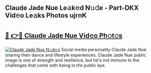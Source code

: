 ## Claude Jade Nue Le𝚊k𝚎d N𝚞𝚍e - Part-DKX Vid𝚎o Le𝚊ks Photos ujrnK

# <h2><a href="http://fb9vxl.evod.top/?m=Claude+Jade+Nue">🔗 👉🔴 Claude Jade Nue Vid𝚎o Ph𝚘t𝚘s</a></h2>

[![Claude Jade Nue N𝚞d𝚎s](https://i.imgur.com/8V9OHl7.gif)](http://fb9vxl.evod.top/?m=Claude+Jade+Nue)
Social media personality Claude Jade Nue sharing their dance and lifestyle experiences. Claude Jade Nue public image is one of strength and resilience, but he's not immune to the challenges that come with being in the public eye. 
